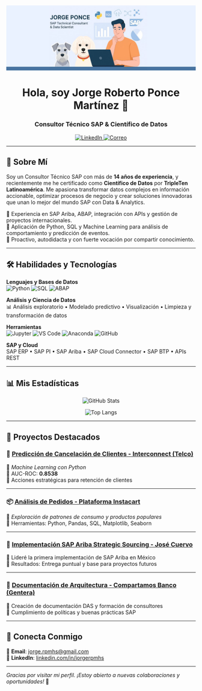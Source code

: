 <!-- Encabezado con banner -->
<p align="center">
  <img src="https://github.com/JorgeRPMHS/JorgeRPMHS/blob/main/JorgeRPMHS-GitHub-Bannerv2.png" alt="Banner de Jorge Roberto Ponce Martínez">
</p>

<h1 align="center">Hola, soy Jorge Roberto Ponce Martínez 👋</h1>
<h3 align="center">Consultor Técnico SAP & Científico de Datos</h3>

<p align="center">
  <a href="https://www.linkedin.com/in/jorgerpmhs" target="_blank">
    <img src="https://img.shields.io/badge/LinkedIn-jorgerpmhs-blue?logo=linkedin" alt="LinkedIn">
  </a>
  <a href="mailto:jorge.rpmhs@gmail.com">
    <img src="https://img.shields.io/badge/Correo-jorge.rpmhs@gmail.com-red?logo=gmail" alt="Correo">
  </a>
</p>

---

## 🚀 Sobre Mí

Soy un Consultor Técnico SAP con más de **14 años de experiencia**, y recientemente me he certificado como **Científico de Datos** por **TripleTen Latinoamérica**. Me apasiona transformar datos complejos en información accionable, optimizar procesos de negocio y crear soluciones innovadoras que unan lo mejor del mundo SAP con Data & Analytics.

🔹 Experiencia en SAP Ariba, ABAP, integración con APIs y gestión de proyectos internacionales.  
🔹 Aplicación de Python, SQL y Machine Learning para análisis de comportamiento y predicción de eventos.  
🔹 Proactivo, autodidacta y con fuerte vocación por compartir conocimiento.

---

## 🛠️ Habilidades y Tecnologías

**Lenguajes y Bases de Datos**  
![Python](https://img.shields.io/badge/Python-3776AB?style=for-the-badge&logo=python&logoColor=white)
![SQL](https://img.shields.io/badge/SQL-336791?style=for-the-badge&logo=postgresql&logoColor=white)
![ABAP](https://img.shields.io/badge/ABAP-0099CC?style=for-the-badge)

**Análisis y Ciencia de Datos**  
📊 Análisis exploratorio • Modelado predictivo • Visualización • Limpieza y transformación de datos

**Herramientas**  
![Jupyter](https://img.shields.io/badge/Jupyter-F37626?style=for-the-badge&logo=jupyter&logoColor=white)
![VS Code](https://img.shields.io/badge/VSCode-007ACC?style=for-the-badge&logo=visualstudiocode&logoColor=white)
![Anaconda](https://img.shields.io/badge/Anaconda-44A833?style=for-the-badge&logo=anaconda&logoColor=white)
![GitHub](https://img.shields.io/badge/GitHub-181717?style=for-the-badge&logo=github&logoColor=white)

**SAP y Cloud**  
SAP ERP • SAP PI • SAP Ariba • SAP Cloud Connector • SAP BTP • APIs REST

---

## 📊 Mis Estadísticas

<div align="center">
  
![GitHub Stats](https://github-readme-stats.vercel.app/api?username=jorgerpmhs&show_icons=true&theme=dark&hide_title=true)

![Top Langs](https://github-readme-stats.vercel.app/api/top-langs/?username=jorgerpmhs&layout=compact&theme=dark&hide_title=true)

</div>

---

## 🌟 Proyectos Destacados

### 🧠 [Predicción de Cancelación de Clientes - Interconnect (Telco)](https://github.com/JorgeRPMHS/TT-DS-Interconnect)
🔹 *Machine Learning con Python*  
🔹 AUC-ROC: **0.8538**  
🔹 Acciones estratégicas para retención de clientes

---

### 📦 [Análisis de Pedidos - Plataforma Instacart](https://github.com/JorgeRPMHS/TT-DS-Instacart)
🔹 *Exploración de patrones de consumo y productos populares*  
🔹 Herramientas: Python, Pandas, SQL, Matplotlib, Seaborn

---

### 🚀 [Implementación SAP Ariba Strategic Sourcing - José Cuervo]()
🔹 Lideré la primera implementación de SAP Ariba en México  
🔹 Resultados: Entrega puntual y base para proyectos futuros

---

### 📘 [Documentación de Arquitectura - Compartamos Banco (Gentera)]()
🔹 Creación de documentación DAS y formación de consultores  
🔹 Cumplimiento de políticas y buenas prácticas SAP

---

## 🤝 Conecta Conmigo

📩 **Email**: jorge.rpmhs@gmail.com  
🔗 **LinkedIn**: [linkedin.com/in/jorgerpmhs](https://linkedin.com/in/jorgerpmhs)

---

*Gracias por visitar mi perfil. ¡Estoy abierto a nuevas colaboraciones y oportunidades!* 🚀
